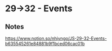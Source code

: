 # 29->32 - Events

## Notes

https://www.notion.so/nhiyngo/JS-29-32-Events-b635545261e84881b9f1bced06cac01b